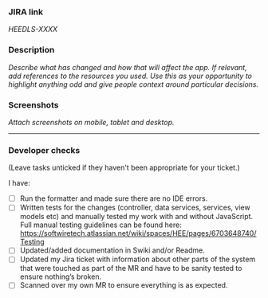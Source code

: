 ### JIRA link
_HEEDLS-XXXX_

### Description
_Describe what has changed and how that will affect the app. If relevant, add references to the resources you used. Use this as your opportunity to highlight anything odd and give people context around particular decisions._

### Screenshots
_Attach screenshots on mobile, tablet and desktop._

-----
### Developer checks
(Leave tasks unticked if they haven't been appropriate for your ticket.)

I have:
- [ ] Run the formatter and made sure there are no IDE errors.
- [ ] Written tests for the changes (controller, data services, services, view models etc) and manually tested my work with and without JavaScript. Full manual testing guidelines can be found here: https://softwiretech.atlassian.net/wiki/spaces/HEE/pages/6703648740/Testing
- [ ] Updated/added documentation in Swiki and/or Readme.
- [ ] Updated my Jira ticket with information about other parts of the system that were touched as part of the MR and have to be sanity tested to ensure nothing’s broken.
- [ ] Scanned over my own MR to ensure everything is as expected.
